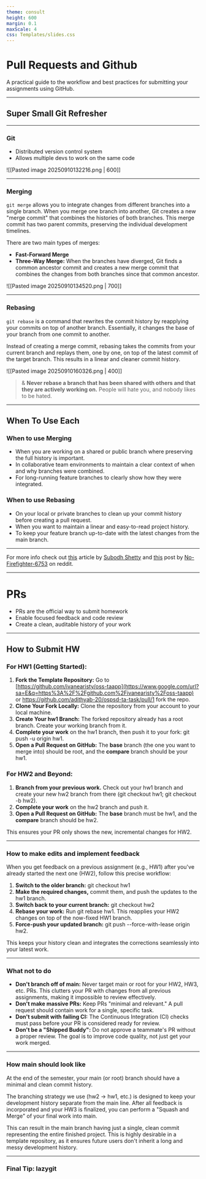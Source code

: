 ```yaml
---
theme: consult
height: 600
margin: 0.1
maxScale: 4
css: Templates/slides.css
---
```

# Pull Requests and Github

A practical guide to the workflow and best practices for submitting your assignments using GitHub.

---
## Super Small Git Refresher 

---
### Git

- Distributed version control system
- Allows multiple devs to work on the same code

![[Pasted image 20250910132216.png | 600]]

---

### Merging
`git merge` allows you to integrate changes from different branches into a single branch. When you merge one branch into another, Git creates a new "merge commit" that combines the histories of both branches. This merge commit has two parent commits, preserving the individual development timelines.

There are two main types of merges:
- **Fast-Forward Merge**
- **Three-Way Merge:** When the branches have diverged, Git finds a common ancestor commit and creates a new merge commit that combines the changes from both branches since that common ancestor.

![[Pasted image 20250910134520.png | 700]]


---

### Rebasing

`git rebase` is a command that rewrites the commit history by reapplying your commits on top of another branch. Essentially, it changes the base of your branch from one commit to another.

Instead of creating a merge commit, rebasing takes the commits from your current branch and replays them, one by one, on top of the latest commit of the target branch. This results in a linear and cleaner commit history.

![[Pasted image 20250910160326.png | 400]]

> & **Never rebase a branch that has been shared with others and that they are actively working on.**  People will hate you, and nobody likes to be hated.

---

## When To Use Each

### When to use Merging

- When you are working on a shared or public branch where preserving the full history is important.
- In collaborative team environments to maintain a clear context of when and why branches were combined.
- For long-running feature branches to clearly show how they were integrated.

### When to use Rebasing
- On your local or private branches to clean up your commit history before creating a pull request.
- When you want to maintain a linear and easy-to-read project history.
- To keep your feature branch up-to-date with the latest changes from the main branch.

---

For more info check out [this](https://blog.stackademic.com/git-rebase-explained-like-youre-new-to-git-263c19fa86ec) article by [Subodh Shetty](https://medium.com/@subodh.shetty87?source=post_page---byline--263c19fa86ec---------------------------------------)  and [this](https://www.reddit.com/r/git/comments/1mg1mfp/i_finally_ditched_git_merge_for_rebase_and/) post by [No-Firefighter-6753](https://www.reddit.com/user/No-Firefighter-6753/) on reddit.

---
# PRs

- PRs are the official way to submit homework
- Enable focused feedback and code review
- Create a clean, auditable history of your work

---
## How to Submit HW

### For HW1 (Getting Started):
1. **Fork the Template Repository:** Go to [https://github.com/ivanearisty/oss-taapp](https://www.google.com/url?sa=E&q=https%3A%2F%2Fgithub.com%2Fivanearisty%2Foss-taapp) or https://github.com/adithyab-20/ospsd-ta-task/pull/1 fork the repo.
2. **Clone Your Fork Locally:** Clone the repository from your account to your local machine.  
3. **Create Your hw1 Branch:** The forked repository already has a root branch. Create your working branch from it.
4. **Complete your work** on the hw1 branch, then push it to your fork: git push -u origin hw1.
5. **Open a Pull Request on GitHub:** The **base** branch (the one you want to merge into) should be root, and the **compare** branch should be your hw1.

### For HW2 and Beyond:
1. **Branch from your previous work.** Check out your hw1 branch and create your new hw2 branch from there (git checkout hw1; git checkout -b hw2).
2. **Complete your work** on the hw2 branch and push it.
3. **Open a Pull Request on GitHub:** The **base** branch must be hw1, and the **compare** branch should be hw2.

This ensures your PR only shows the new, incremental changes for HW2.

---
### How to make edits and implement feedback

When you get feedback on a previous assignment (e.g., HW1) after you've already started the next one (HW2), follow this precise workflow:

1. **Switch to the older branch:** git checkout hw1    
2. **Make the required changes,** commit them, and push the updates to the hw1 branch.
3. **Switch back to your current branch:** git checkout hw2
4. **Rebase your work:** Run git rebase hw1. This reapplies your HW2 changes on top of the now-fixed HW1 branch.
5. **Force-push your updated branch:** git push --force-with-lease origin hw2.

This keeps your history clean and integrates the corrections seamlessly into your latest work.

---
### What not to do

- **Don't branch off of main:** Never target main or root for your HW2, HW3, etc. PRs. This clutters your PR with changes from all previous assignments, making it impossible to review effectively.
- **Don't make massive PRs:** Keep PRs "minimal and relevant." A pull request should contain work for a single, specific task.
- **Don't submit with failing CI:** The Continuous Integration (CI) checks must pass before your PR is considered ready for review.
- **Don't be a "Shipped Buddy":** Do not approve a teammate's PR without a proper review. The goal is to improve code quality, not just get your work merged.

---
### How main should look like
At the end of the semester, your main (or root) branch should have a minimal and clean commit history.

The branching strategy we use (hw2 -> hw1, etc.) is designed to keep your development history separate from the main line. After all feedback is incorporated and your HW3 is finalized, you can perform a "Squash and Merge" of your final work into main.

This can result in the main branch having just a single, clean commit representing the entire finished project. This is highly desirable in a template repository, as it ensures future users don't inherit a long and messy development history.

---
### Final Tip: lazygit